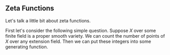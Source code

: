 ## Zeta Functions

Let's talk a little bit about zeta functions.

First let's consider the following simple question. Suppose $X$ over some finite field is a proper smooth variety. We can count the number of points of $X$ over any extension field. Then we can put these integers into some generating function.
